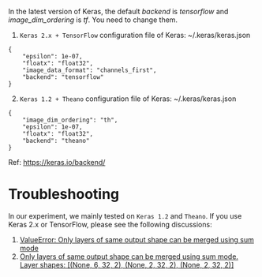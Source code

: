 In the latest version of Keras, the default *backend* is *tensorflow* and *image_dim_ordering* is *tf*. You need to change them. 

1. `Keras 2.x + TensorFlow` configuration file of Keras: ~/.keras/keras.json

```
{
    "epsilon": 1e-07,
    "floatx": "float32",
    "image_data_format": "channels_first",
    "backend": "tensorflow"
}
```

2. `Keras 1.2 + Theano` configuration file of Keras: ~/.keras/keras.json
```
{
    "image_dim_ordering": "th",
    "epsilon": 1e-07,
    "floatx": "float32",
    "backend": "theano"
}
```
Ref: <https://keras.io/backend/>

# Troubleshooting

In our experiment, we mainly tested on `Keras 1.2` and `Theano`. If you use Keras 2.x or TensorFlow, please see the following discussions: 

1. [ValueError: Only layers of same output shape can be merged using sum mode](https://github.com/lucktroy/DeepST/issues/1)
2. [Only layers of same output shape can be merged using sum mode. Layer shapes: [(None, 6, 32, 2), (None, 2, 32, 2), (None, 2, 32, 2)]](https://github.com/lucktroy/DeepST/issues/6)
